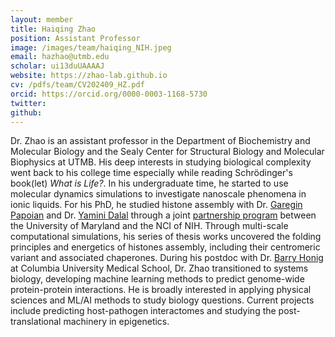 ```yaml
---
layout: member
title: Haiqing Zhao
position: Assistant Professor
image: /images/team/haiqing_NIH.jpeg
email: hazhao@utmb.edu
scholar: ui13duUAAAAJ
website: https://zhao-lab.github.io
cv: /pdfs/team/CV202409_HZ.pdf
orcid: https://orcid.org/0000-0003-1168-5730
twitter: 
github: 
---
```


Dr. Zhao is an assistant professor in the Department of Biochemistry and Molecular Biology and the Sealy Center for Structural Biology and Molecular Biophysics at UTMB. His deep interests in studying biological complexity went back to his college time especially while reading Schrödinger's book(let) <em>What is Life?</em>. In his undergraduate time, he started to use molecular dynamics simulations to investigate nanoscale phenomena in ionic liquids. For his PhD, he studied histone assembly with Dr. [Garegin Papoian][1] and Dr. [Yamini Dalal][2] through a joint [partnership program][3] between the University of Maryland and the NCI of NIH. Through multi-scale computational simulations, his series of thesis works uncovered the folding principles and energetics of histones assembly, including their centromeric variant and associated chaperones. During his postdoc with Dr. [Barry Honig][4] at Columbia University Medical School, Dr. Zhao transitioned to systems biology, developing machine learning methods to predict genome-wide protein-protein interactions. He is broadly interested in applying physical sciences and ML/AI methods to study biology questions. Current projects include predicting host-pathogen interactomes and studying the post-translational machinery in epigenetics. 

[1]: https://chem.umd.edu/people/garegin-papoian
[2]: https://irp.nih.gov/pi/yamini-dalal
[3]: https://ipst.umd.edu/research/nci
[4]: https://honig.c2b2.columbia.edu/


